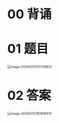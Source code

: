 # 00 背诵





# 01 题目

<img src="https://cvp.oss-cn-shanghai.aliyuncs.com/picgo/202403121037882.png" alt="image-20240312103728832" style="zoom:50%;" />



# 02 答案

<img src="https://cvp.oss-cn-shanghai.aliyuncs.com/picgo/202403121606840.png" alt="image-20240312160646510" style="zoom:50%;" />

